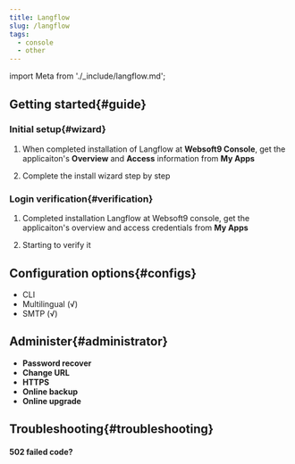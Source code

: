 ```yaml
---
title: Langflow
slug: /langflow
tags:
  - console
  - other
---
```


import Meta from './_include/langflow.md';

<Meta name="meta" />

## Getting started{#guide}

### Initial setup{#wizard}

1. When completed installation of Langflow at **Websoft9 Console**, get the applicaiton's **Overview** and **Access** information from **My Apps**  

2. Complete the install wizard step by step

### Login verification{#verification}

1. Completed installation Langflow at Websoft9 console, get the applicaiton's overview and access credentials from **My Apps**  

2. Starting to verify it

## Configuration options{#configs}

- CLI
- Multilingual (√)
- SMTP (√)

## Administer{#administrator}

- **Password recover**
- **Change URL**
- **HTTPS**
- **Online backup**
- **Online upgrade**

## Troubleshooting{#troubleshooting}

#### 502 failed code?